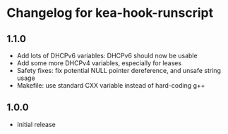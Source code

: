 # Changelog for kea-hook-runscript

## 1.1.0

- Add lots of DHCPv6 variables: DHCPv6 should now be usable
- Add some more DHCPv4 variables, especially for leases
- Safety fixes: fix potential NULL pointer dereference, and unsafe string usage
- Makefile: use standard CXX variable instead of hard-coding g++

## 1.0.0

- Initial release
